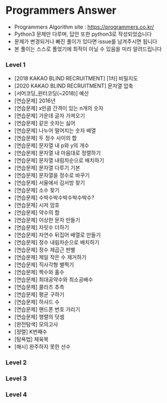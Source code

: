 # Programmers Answer
- Programmers Algorithm site : <https://programmers.co.kr/>
- Python3 문제만 다루며, 답안 또한 python3로 작성되었습니다
- 문제가 변경되거나 빠진 풀이가 있다면 issue를 남겨주시면 됩니다
- 본 풀이는 스스로 풀었기에 최적이 아닐 수 있음을 미리 알려드립니다

### Level 1
- [2018 KAKAO BLIND RECRUITMENT] [1차] 비밀지도
- [2020 KAKAO BLIND RECRUITMENT] 문자열 압축
- [서머코딩_윈터코딩(~2018)] 예산
- [연습문제] 2016년
- [연습문제] x만큼 간격이 있는 n개의 숫자
- [연습문제] 가운데 글자 가져오기
- [연습문제] 같은 숫자는 싫어
- [연습문제] 나누어 떨어지는 숫자 배열
- [연습문제] 두 정수 사이의 합
- [연습문제] 문자열 내 p와 y의 개수
- [연습문제] 문자열 내 마음대로 정렬하기
- [연습문제] 문자열 내림차순으로 배치하기
- [연습문제] 문자열 다루기 기본
- [연습문제] 문자열을 정수로 바꾸기
- [연습문제] 서울에서 김서방 찾기
- [연습문제] 소수 찾기
- [연습문제] 수박수박수박수박수박수?
- [연습문제] 시저 암호
- [연습문제] 약수의 합
- [연습문제] 이상한 문자 만들기
- [연습문제] 자릿수 더하기
- [연습문제] 자연수 뒤집어 배열로 만들기
- [연습문제] 정수 내림차순으로 배치하기
- [연습문제] 정수 제곱근 판별
- [연습문제] 제일 작은 수 제거하기
- [연습문제] 직사각형 별찍기
- [연습문제] 짝수와 홀수
- [연습문제] 최대공약수와 최소공배수
- [연습문제] 콜라츠 추측
- [연습문제] 평균 구하기
- [연습문제] 하샤드 수
- [연습문제] 핸드폰 번호 가리기
- [연습문제] 행렬의 덧셈
- [완전탐색] 모의고사
- [정렬] K번째수
- [탐욕법] 체육복
- [해시] 완주하지 못한 선수


### Level 2

### Level 3

### Level 4
